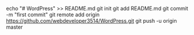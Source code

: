echo "# WordPress" >> README.md
git init
git add README.md
git commit -m "first commit"
git remote add origin https://github.com/webdeveloper3514/WordPress.git
git push -u origin master
